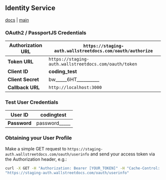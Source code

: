 Identity Service
---
[docs](../) | [main](../../)

### OAuth2 / PassportJS Credentials

| **Authorization URL** | `https://staging-auth.wallstreetdocs.com/oauth/authorize` |
|---|---|
| **Token URL** | `https://staging-auth.wallstreetdocs.com/oauth/token` |
| **Client ID** | **coding_test** |
| **Client Secret** | bw_____6HT__________ |
| **Callback URL** | `http://localhost:3000` |


### Test User Credentials

| **User ID** | **codingtest** |
|---|---|
| **Password** | password_____ |

### Obtaining your User Profile

Make a simple GET request to ​ `https://staging-auth.wallstreetdocs.com/oauth/userinfo​` and
send your access token via the Authorization header, e.g.:

```bash
curl -X GET -H "Authorization: Bearer [YOUR_TOKEN]" -H "Cache-Control: no-cache"
"https://staging-auth.wallstreetdocs.com/oauth/userinfo"
```

